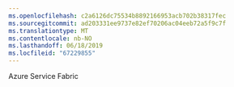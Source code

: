 ```yaml
---
ms.openlocfilehash: c2a6126dc75534b8892166953acb702b38317fec
ms.sourcegitcommit: ad203331ee9737e82ef70206ac04eeb72a5f9c7f
ms.translationtype: MT
ms.contentlocale: nb-NO
ms.lasthandoff: 06/18/2019
ms.locfileid: "67229855"
---
```

Azure Service Fabric